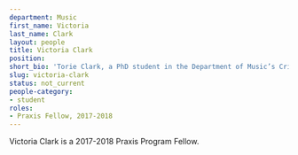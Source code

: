 ```yaml
---
department: Music
first_name: Victoria
last_name: Clark
layout: people
title: Victoria Clark
position:
short_bio: 'Torie Clark, a PhD student in the Department of Music’s Critical and Comparative Studies program, is a 2017–2018 Praxis Fellow who is enthusiastic to cling onto the Scholars Lab until she graduates.'
slug: victoria-clark
status: not_current
people-category:
- student
roles:
- Praxis Fellow, 2017-2018
---
```

Victoria Clark is a 2017-2018 Praxis Program Fellow.
